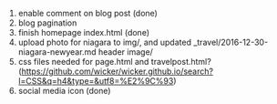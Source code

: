 1) enable comment on blog post (done)
2) blog pagination
3) finish homepage index.html (done)
4) upload photo for niagara to img/, and updated _travel/2016-12-30-niagara-newyear.md header image/
5) css files needed for page.html and travelpost.html? (https://github.com/wicker/wicker.github.io/search?l=CSS&q=h4&type=&utf8=%E2%9C%93)
6) social media icon (done)

